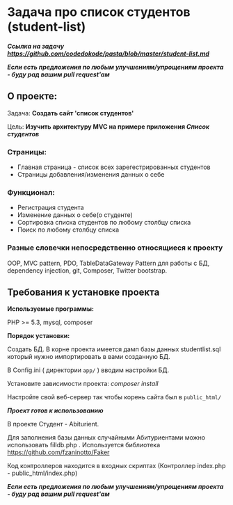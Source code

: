 # Задача про список студентов (student-list)
***Ссылка на задачу https://github.com/codedokode/pasta/blob/master/student-list.md***

**_Если есть предложения по любым улучшениям/упрощениям проекта - буду рад вашим pull request'ам_**

## О проекте:
Задача: **Создать сайт 'список студентов'**

Цель: **Изучить архитектуру MVC на примере приложения _Список студентов_**
### Страницы:
* Главная страница - список всех зарегестрированных студентов
* Страницы добавления/изменения данных о себе

### Функционал:
* Регистрация студента
* Изменение данных о себе(о студенте)
* Сортировка списка студентов по любому столбцу списка
* Поиск по любому столбцу списка

### Разные словечки непосредственно относящиеся к проекту
OOP, MVC pattern, PDO, TableDataGateway Pattern для работы с БД, dependency injection, git, Composer, Twitter bootstrap.

## Требования к установке проекта
**Используемые программы:**

PHP >= 5.3, mysql, composer

**Порядок установки:**

Создать БД. В корне проекта имеется дамп базы данных studentlist.sql который нужно импортировать в вами созданную БД.

В Config.ini ( директории `app/` ) вводим настройки БД.

Установите зависимости проекта: _composer install_

Настройте свой веб-сервер так чтобы корень сайта был в `public_html/` 

_**Проект готов к использованию**_

В проекте Студент - Abiturient.

Для заполнения базы данных случайными Абитуриентами можно использовать filldb.php . Используется библиотека https://github.com/fzaninotto/Faker 

Код контроллеров находится в входных скриптах (Контроллер index.php - public_html/index.php) 

**_Если есть предложения по любым улучшениям/упрощениям проекта - буду рад вашим pull request'ам_**
